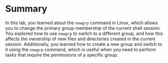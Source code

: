 # Summary

In this lab, you learned about the `newgrp` command in Linux, which allows you to change the primary group membership of the current shell session. You explored how to use `newgrp` to switch to a different group, and how this affects the ownership of new files and directories created in the current session. Additionally, you learned how to create a new group and switch to it using the `newgrp` command, which is useful when you need to perform tasks that require the permissions of a specific group.
